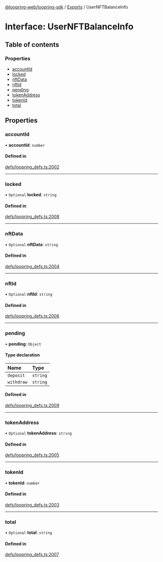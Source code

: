 [@loopring-web/loopring-sdk](../README.md) / [Exports](../modules.md) / UserNFTBalanceInfo

# Interface: UserNFTBalanceInfo

## Table of contents

### Properties

- [accountId](UserNFTBalanceInfo.md#accountid)
- [locked](UserNFTBalanceInfo.md#locked)
- [nftData](UserNFTBalanceInfo.md#nftdata)
- [nftId](UserNFTBalanceInfo.md#nftid)
- [pending](UserNFTBalanceInfo.md#pending)
- [tokenAddress](UserNFTBalanceInfo.md#tokenaddress)
- [tokenId](UserNFTBalanceInfo.md#tokenid)
- [total](UserNFTBalanceInfo.md#total)

## Properties

### accountId

• **accountId**: `number`

#### Defined in

[defs/loopring_defs.ts:2002](https://github.com/Loopring/loopring_sdk/blob/532648f/src/defs/loopring_defs.ts#L2002)

___

### locked

• `Optional` **locked**: `string`

#### Defined in

[defs/loopring_defs.ts:2008](https://github.com/Loopring/loopring_sdk/blob/532648f/src/defs/loopring_defs.ts#L2008)

___

### nftData

• `Optional` **nftData**: `string`

#### Defined in

[defs/loopring_defs.ts:2004](https://github.com/Loopring/loopring_sdk/blob/532648f/src/defs/loopring_defs.ts#L2004)

___

### nftId

• `Optional` **nftId**: `string`

#### Defined in

[defs/loopring_defs.ts:2006](https://github.com/Loopring/loopring_sdk/blob/532648f/src/defs/loopring_defs.ts#L2006)

___

### pending

• **pending**: `Object`

#### Type declaration

| Name | Type |
| :------ | :------ |
| `deposit` | `string` |
| `withdraw` | `string` |

#### Defined in

[defs/loopring_defs.ts:2009](https://github.com/Loopring/loopring_sdk/blob/532648f/src/defs/loopring_defs.ts#L2009)

___

### tokenAddress

• `Optional` **tokenAddress**: `string`

#### Defined in

[defs/loopring_defs.ts:2005](https://github.com/Loopring/loopring_sdk/blob/532648f/src/defs/loopring_defs.ts#L2005)

___

### tokenId

• **tokenId**: `number`

#### Defined in

[defs/loopring_defs.ts:2003](https://github.com/Loopring/loopring_sdk/blob/532648f/src/defs/loopring_defs.ts#L2003)

___

### total

• `Optional` **total**: `string`

#### Defined in

[defs/loopring_defs.ts:2007](https://github.com/Loopring/loopring_sdk/blob/532648f/src/defs/loopring_defs.ts#L2007)
